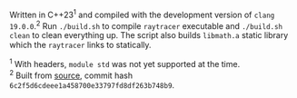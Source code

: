 <!----------------------------------------------------------------------------->

Written in C++23<sup>1</sup> and compiled with the development version of
`clang 19.0.0`.<sup>2</sup> Run `./build.sh` to compile `raytracer` executable
and `./build.sh clean` to clean everything up. The script also builds
`libmath.a` static library which the `raytracer` links to statically.

<sup>1</sup> With headers, `module std` was not yet supported at the time.<br>
<sup>2</sup> Built from
<a href="https://github.com/llvm/llvm-project.git">source</a>, commit hash
`6c2f5d6cdeee1a458700e33797fd8df263b748b9`.

<!----------------------------------------------------------------------------->
